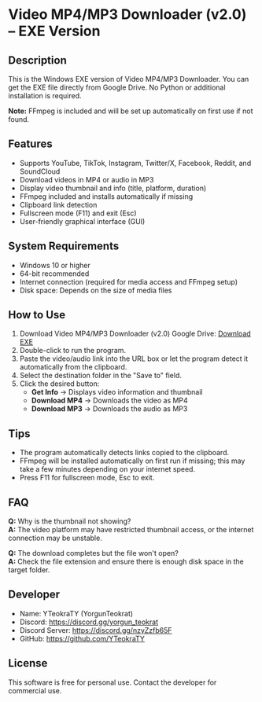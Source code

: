 # Video MP4/MP3 Downloader (v2.0) – EXE Version

## Description
This is the Windows EXE version of Video MP4/MP3 Downloader. You can get the EXE file directly from Google Drive. No Python or additional installation is required.

**Note:** FFmpeg is included and will be set up automatically on first use if not found.

## Features
- Supports YouTube, TikTok, Instagram, Twitter/X, Facebook, Reddit, and SoundCloud
- Download videos in MP4 or audio in MP3
- Display video thumbnail and info (title, platform, duration)
- FFmpeg included and installs automatically if missing
- Clipboard link detection
- Fullscreen mode (F11) and exit (Esc)
- User-friendly graphical interface (GUI)

## System Requirements
- Windows 10 or higher
- 64-bit recommended
- Internet connection (required for media access and FFmpeg setup)
- Disk space: Depends on the size of media files

## How to Use
1. Download Video MP4/MP3 Downloader (v2.0) Google Drive: [Download EXE](https://drive.google.com/file/d/1Nb9QXXUUjGLcxCpU32wJ5duS9UJ9Kh1c/view?usp=sharing)
2. Double-click to run the program.
3. Paste the video/audio link into the URL box or let the program detect it automatically from the clipboard.
4. Select the destination folder in the "Save to" field.
5. Click the desired button:
   - **Get Info** → Displays video information and thumbnail
   - **Download MP4** → Downloads the video as MP4
   - **Download MP3** → Downloads the audio as MP3

## Tips
- The program automatically detects links copied to the clipboard.
- FFmpeg will be installed automatically on first run if missing; this may take a few minutes depending on your internet speed.
- Press F11 for fullscreen mode, Esc to exit.

## FAQ
**Q:** Why is the thumbnail not showing?  
**A:** The video platform may have restricted thumbnail access, or the internet connection may be unstable.

**Q:** The download completes but the file won't open?  
**A:** Check the file extension and ensure there is enough disk space in the target folder.

## Developer
- Name: YTeokraTY (YorgunTeokrat)  
- Discord: https://discord.gg/yorgun_teokrat  
- Discord Server: https://discord.gg/nzyZzfb65F  
- GitHub: https://github.com/YTeokraTY

## License
This software is free for personal use. Contact the developer for commercial use.
